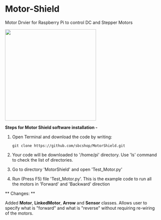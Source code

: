 # Motor-Shield

Motor Drvier for Raspberry Pi to control DC and Stepper Motors

<img src="https://cdn.shopify.com/s/files/1/1217/2104/products/motor_shield_a_720_660_1024x1024.png?v=1528533987" width="300">

**Steps for Motor Shield software installation -** 

1. Open Terminal and download the code by writing: 
   ```
   git clone https://github.com/sbcshop/MotorShield.git
   ```

2. Your code will be downloaded to '/home/pi' directory. Use 'ls' command to check the list of directories.

3.  Go to directory 'MotorShield' and open 'Test_Motor.py'

4. Run (Press F5) file 'Test_Motor.py'. This is the example code to run all the motors in 'Forward' and 'Backward' direction



** Changes: **

Added __Motor__, __LinkedMotor__, __Arrow__ and __Sensor__ classes. Allows user to specify what is "forward" and what is "reverse" without requiring re-wiring of the motors.
